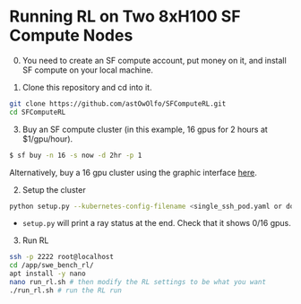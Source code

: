 # Running RL on Two 8xH100 SF Compute Nodes

0. You need to create an SF compute account, put money on it, and install SF compute on your local machine.

1. Clone this repository and cd into it.
```bash
git clone https://github.com/astOwOlfo/SFComputeRL.git
cd SFComputeRL
```

3. Buy an SF compute cluster (in this example, 16 gpus for 2 hours at $1/gpu/hour).
```bash
$ sf buy -n 16 -s now -d 2hr -p 1
```
Alternatively, buy a 16 gpu cluster using the graphic interface [here](https://sfcompute.com/dashboard).

2. Setup the cluster
```bash
python setup.py --kubernetes-config-filename <single_ssh_pod.yaml or double_ssh_pod.yaml> --remote-docker-host <ubuntu@lambda_lab_ip> --weights-and-biases-api-key <token>
```
- `setup.py` will print a ray status at the end. Check that it shows 0/16 gpus.

3. Run RL
```bash
ssh -p 2222 root@localhost
cd /app/swe_bench_rl/
apt install -y nano
nano run_rl.sh # then modify the RL settings to be what you want
./run_rl.sh # run the RL run
```
